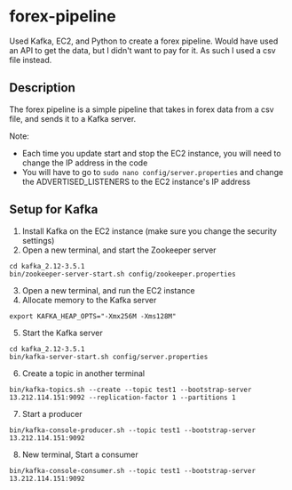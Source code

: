 # forex-pipeline
Used Kafka, EC2, and Python to create a forex pipeline. 
Would have used an API to get the data, but I didn't want to pay for it. As such I used a csv file instead.

## Description
The forex pipeline is a simple pipeline that takes in forex data from a csv file, and sends it to a Kafka server.

Note: 
- Each time you update start and stop the EC2 instance, you will need to change the IP address in the code
- You will have to go to `sudo nano config/server.properties` and change the ADVERTISED_LISTENERS to the EC2 instance's IP address

## Setup for Kafka
1. Install Kafka on the EC2 instance (make sure you change the security settings)
2. Open a new terminal, and start the Zookeeper server
```
cd kafka_2.12-3.5.1
bin/zookeeper-server-start.sh config/zookeeper.properties
```
3. Open a new terminal, and run the EC2 instance
4. Allocate memory to the Kafka server
```
export KAFKA_HEAP_OPTS="-Xmx256M -Xms128M"
```
5. Start the Kafka server
```
cd kafka_2.12-3.5.1
bin/kafka-server-start.sh config/server.properties
```
6. Create a topic in another terminal
```
bin/kafka-topics.sh --create --topic test1 --bootstrap-server 13.212.114.151:9092 --replication-factor 1 --partitions 1
```
7. Start a producer
```
bin/kafka-console-producer.sh --topic test1 --bootstrap-server 13.212.114.151:9092
```
8. New terminal, Start a consumer
```
bin/kafka-console-consumer.sh --topic test1 --bootstrap-server 13.212.114.151:9092
```


